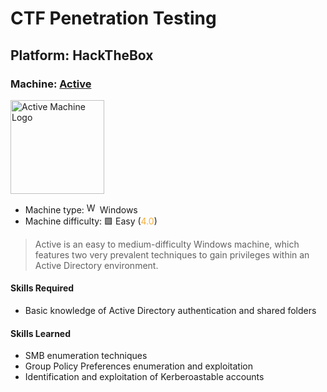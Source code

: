 # CTF Penetration Testing

## Platform: HackTheBox

### Machine: [Active](https://www.hackthebox.com/machines/Active)

<img src="https://labs.hackthebox.com/storage/avatars/5837ac5e28291146a9f2a8a015540c28.png" alt="Active Machine Logo" width="150"/>

- Machine type: <img src="https://hackmyvm.eu/img/windows.png" alt="Windows" width="17"/> Windows
- Machine difficulty: 🟩 Easy (<span style="color:#f4b03b;">4.0</span>)

> Active is an easy to medium-difficulty Windows machine, which features two very prevalent techniques to gain privileges within an Active Directory environment.

#### Skills Required

- Basic knowledge of Active Directory authentication and shared folders

#### Skills Learned

- SMB enumeration techniques
- Group Policy Preferences enumeration and exploitation
- Identification and exploitation of Kerberoastable accounts
